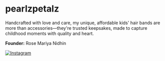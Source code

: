 # pearlzpetalz

Handcrafted with love and care, my unique, affordable kids' hair bands are more than accessories—they're trusted keepsakes, made to capture childhood moments with quality and heart.

**Founder:** Rose Mariya Nidhin

[![Instagram](images/instagram_circular.webp)](https://www.instagram.com/pearlz_petalz)
